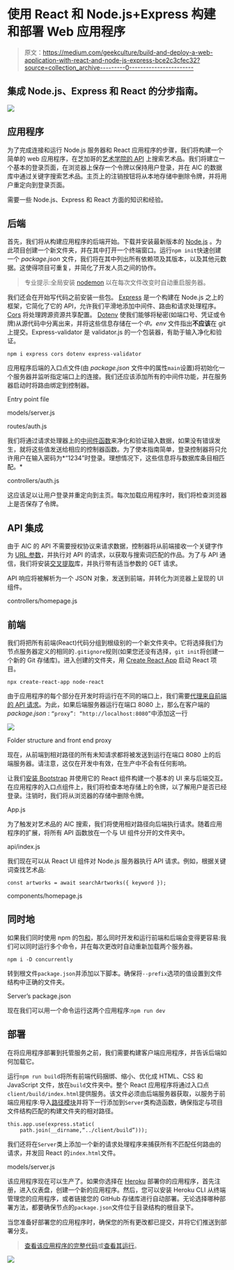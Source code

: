 # 使用 React 和 Node.js+Express 构建和部署 Web 应用程序

> 原文：<https://medium.com/geekculture/build-and-deploy-a-web-application-with-react-and-node-js-express-bce2c3cfec32?source=collection_archive---------0----------------------->

## 集成 Node.js、Express 和 React 的分步指南。

![](img/180847b3f0b1a50f13d199482aa5f10d.png)

## 应用程序

为了完成连接和运行 Node.js 服务器和 React 应用程序的步骤，我们将构建一个简单的 web 应用程序，在芝加哥的[艺术学院的 API](https://api.artic.edu/docs/) 上搜索艺术品。我们将建立一个基本的登录页面，在浏览器上保存一个令牌以保持用户登录，并在 AIC 的数据库中通过关键字搜索艺术品。主页上的注销按钮将从本地存储中删除令牌，并将用户重定向到登录页面。

需要一些 Node.js、Express 和 React 方面的知识和经验。

## 后端

首先，我们将从构建应用程序的后端开始。下载并安装最新版本的 [Node.js](https://nodejs.org/en/) 。为此项目创建一个新文件夹，并在其中打开一个终端窗口。运行`npm init`快速创建一个 *package.json* 文件，我们将在其中列出所有依赖项及其版本，以及其他元数据。这使得项目可重复，并简化了开发人员之间的协作。

> 专业提示:全局安装 [nodemon](https://www.npmjs.com/package/nodemon) 以在每次文件改变时自动重启服务器。

我们还会在开始写代码之前安装一些包。 [Express](https://www.npmjs.com/package/express) 是一个构建在 Node.js 之上的框架，它简化了它的 API，允许我们平滑地添加中间件、路由和请求处理程序。 [Cors](https://www.npmjs.com/package/cors) 将处理跨源资源共享配置。 [Dotenv](https://www.npmjs.com/package/dotenv) 使我们能够将秘密(如端口号、凭证或令牌)从源代码中分离出来，并将这些信息存储在一个*中。env* 文件指出**不应该**在 git 上提交。Express-validator 是 validator.js 的一个包装器，有助于输入净化和验证。

```
npm i express cors dotenv express-validator
```

应用程序后端的入口点文件(由 *package.json* 文件中的属性`main`设置)将初始化一个服务器并监听指定端口上的连接。我们还应该添加所有的中间件功能，并在服务器启动时将路由绑定到控制器。

Entry point file

models/server.js

routes/auth.js

我们将通过请求处理器上的[中间件函数](https://expressjs.com/en/guide/using-middleware.html)来净化和验证输入数据，如果没有错误发生，就将这些值发送给相应的控制器函数。为了使本指南简单，登录控制器将只允许用户在输入密码为*“1234”时登录。理想情况下，这些信息将与数据库条目相匹配。*

controllers/auth.js

这应该足以让用户登录并重定向到主页。每次加载应用程序时，我们将检查浏览器上是否保存了令牌。

## API 集成

由于 AIC 的 API 不需要授权协议来请求数据，控制器将从前端接收一个关键字作为 [URL 参数](https://expressjs.com/en/api.html#req)，并执行对 API 的请求，以获取与搜索词匹配的作品。为了与 API 通信，我们将安装[交叉提取](https://www.npmjs.com/package/cross-fetch)库，并执行带有适当参数的 GET 请求。

API 响应将被解析为一个 JSON 对象，发送到前端，并转化为浏览器上呈现的 UI 组件。

controllers/homepage.js

## 前端

我们将把所有前端(React)代码分组到根级别的一个新文件夹中。它将选择我们为节点服务器定义的相同的`.gitignore`规则(如果您还没有选择，`git init`将创建一个新的 Git 存储库)。进入创建的文件夹，用 [Create React App](https://es.reactjs.org/docs/create-a-new-react-app.html#create-react-app) 启动 React 项目。

```
npx create-react-app node-react
```

由于应用程序的每个部分在开发时将运行在不同的端口上，我们需要[代理来自前端的 API 请求](https://create-react-app.dev/docs/proxying-api-requests-in-development/)。为此，如果后端服务器运行在端口 8080 上，那么在客户端的 *package.json* : `“proxy”: “http://localhost:8080”`中添加这一行

![](img/bca2cddeb2f5a299af826fd077c56d87.png)

Folder structure and front end proxy

现在，从前端到相对路径的所有未知请求都将被发送到运行在端口 8080 上的后端服务器。请注意，这仅在开发中有效，在生产中不会有任何影响。

让我们[安装 Bootstrap](https://react-bootstrap.github.io/getting-started/introduction) 并使用它的 React 组件构建一个基本的 UI 来与后端交互。在应用程序的入口点组件上，我们将检查本地存储上的令牌，以了解用户是否已经登录。注销时，我们将从浏览器的存储中删除令牌。

App.js

为了触发对艺术品的 AIC 搜索，我们将使用相对路径向后端执行请求。随着应用程序的扩展，将所有 API 函数放在一个与 UI 组件分开的文件夹中。

api/index.js

我们现在可以从 React UI 组件对 Node.js 服务器执行 API 请求。例如，根据关键词查找艺术品:

```
const artworks = await searchArtworks({ keyword });
```

components/homepage.js

## 同时地

如果我们同时使用 npm 的包[和](https://www.npmjs.com/package/concurrently)，那么同时开发和运行前端和后端会变得更容易:我们可以同时运行多个命令，并在每次更改时自动重新加载两个服务器。

```
npm i -D concurrently
```

转到根文件`package.json`并添加以下脚本。确保将`--prefix`选项的值设置到文件结构中正确的文件夹。

Server’s package.json

现在我们可以用一个命令运行这两个应用程序:`npm run dev`

## 部署

在将应用程序部署到托管服务之前，我们需要构建客户端应用程序，并告诉后端如何加载它。

运行`npm run build`将所有前端代码捆绑、缩小、优化成 HTML、CSS 和 JavaScript 文件，放在`build`文件夹中。整个 React 应用程序将通过入口点`client/build/index.html`提供服务。该文件必须由后端服务器获取，以服务于前端应用程序:导入[路径模块](https://nodejs.org/api/path.html)并将下一行添加到`Server`类构造函数，确保指定与项目文件结构匹配的构建文件夹的相对路径。

```
this.app.use(express.static(
    path.join(__dirname,“../client/build”)));
```

我们还将在`Server`类上添加一个新的请求处理程序来捕获所有不匹配任何路由的请求，并发回 React 的`index.html`文件。

models/server.js

该应用程序现在可以生产了。如果你选择在 [Heroku](https://www.heroku.com/home) 部署你的应用程序，首先注册，进入仪表盘，创建一个新的应用程序。然后，您可以安装 Heroku CLI 从终端管理您的应用程序，或者链接您的 GitHub 存储库进行自动部署。无论选择哪种部署方法，都要确保节点的`package.json`文件位于目录结构的根目录下。

当您准备好部署您的应用程序时，确保您的所有更改都已提交，并将它们推送到部署分支。

> [查看该应用程序的完整代码](https://github.com/leandroercoli/NodeReact)或[查看其运行](https://node-react-integration.herokuapp.com/)。

![](img/544790295d2edbe94562656dc730d4c8.png)